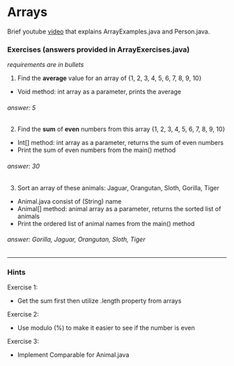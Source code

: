 # Arrays

Brief youtube [video](https://youtu.be/iUcgZpt0Bv4) that explains ArrayExamples.java and Person.java.

### Exercises (answers provided in ArrayExercises.java)

*requirements are in bullets*

1. Find the **average** value for an array of {1, 2, 3, 4, 5, 6, 7, 8, 9, 10}
  * Void method: int array as a parameter, prints the average

###### answer: 5

2. Find the **sum** of **even** numbers from this array {1, 2, 3, 4, 5, 6, 7, 8, 9, 10}
  * Int[] method: int array as a parameter, returns the sum of even numbers
  * Print the sum of even numbers from the main() method

###### answer: 30

3. Sort an array of these animals: Jaguar, Orangutan, Sloth, Gorilla, Tiger
  * Animal.java consist of (String) name
  * Animal[] method: animal array as a parameter, returns the sorted list of animals
  * Print the ordered list of animal names from the main() method

###### answer: Gorilla, Jaguar, Orangutan, Sloth, Tiger

***

### Hints

Exercise 1:

  * Get the sum first then utilize .length property from arrays

Exercise 2:

  * Use modulo (%) to make it easier to see if the number is even

Exercise 3:

  * Implement Comparable for Animal.java